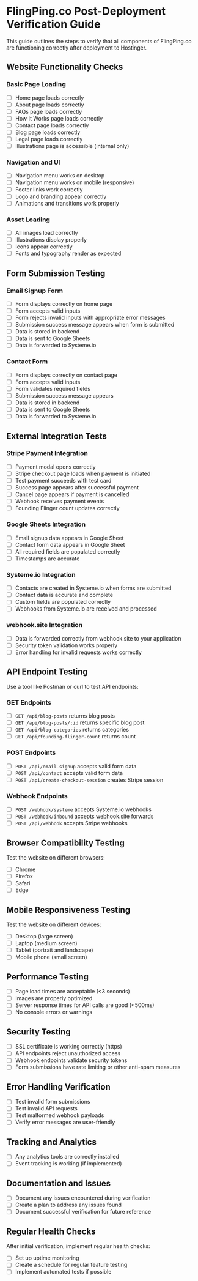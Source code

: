 # FlingPing.co Post-Deployment Verification Guide

This guide outlines the steps to verify that all components of FlingPing.co are functioning correctly after deployment to Hostinger.

## Website Functionality Checks

### Basic Page Loading
- [ ] Home page loads correctly
- [ ] About page loads correctly
- [ ] FAQs page loads correctly
- [ ] How It Works page loads correctly
- [ ] Contact page loads correctly
- [ ] Blog page loads correctly
- [ ] Legal page loads correctly
- [ ] Illustrations page is accessible (internal only)

### Navigation and UI
- [ ] Navigation menu works on desktop
- [ ] Navigation menu works on mobile (responsive)
- [ ] Footer links work correctly
- [ ] Logo and branding appear correctly
- [ ] Animations and transitions work properly

### Asset Loading
- [ ] All images load correctly
- [ ] Illustrations display properly
- [ ] Icons appear correctly
- [ ] Fonts and typography render as expected

## Form Submission Testing

### Email Signup Form
- [ ] Form displays correctly on home page
- [ ] Form accepts valid inputs
- [ ] Form rejects invalid inputs with appropriate error messages
- [ ] Submission success message appears when form is submitted
- [ ] Data is stored in backend
- [ ] Data is sent to Google Sheets
- [ ] Data is forwarded to Systeme.io

### Contact Form
- [ ] Form displays correctly on contact page
- [ ] Form accepts valid inputs
- [ ] Form validates required fields
- [ ] Submission success message appears
- [ ] Data is stored in backend
- [ ] Data is sent to Google Sheets
- [ ] Data is forwarded to Systeme.io

## External Integration Tests

### Stripe Payment Integration
- [ ] Payment modal opens correctly
- [ ] Stripe checkout page loads when payment is initiated
- [ ] Test payment succeeds with test card
- [ ] Success page appears after successful payment
- [ ] Cancel page appears if payment is cancelled
- [ ] Webhook receives payment events
- [ ] Founding Flinger count updates correctly

### Google Sheets Integration
- [ ] Email signup data appears in Google Sheet
- [ ] Contact form data appears in Google Sheet
- [ ] All required fields are populated correctly
- [ ] Timestamps are accurate

### Systeme.io Integration
- [ ] Contacts are created in Systeme.io when forms are submitted
- [ ] Contact data is accurate and complete
- [ ] Custom fields are populated correctly
- [ ] Webhooks from Systeme.io are received and processed

### webhook.site Integration
- [ ] Data is forwarded correctly from webhook.site to your application
- [ ] Security token validation works properly
- [ ] Error handling for invalid requests works correctly

## API Endpoint Testing

Use a tool like Postman or curl to test API endpoints:

### GET Endpoints
- [ ] `GET /api/blog-posts` returns blog posts
- [ ] `GET /api/blog-posts/:id` returns specific blog post
- [ ] `GET /api/blog-categories` returns categories
- [ ] `GET /api/founding-flinger-count` returns count

### POST Endpoints
- [ ] `POST /api/email-signup` accepts valid form data
- [ ] `POST /api/contact` accepts valid form data
- [ ] `POST /api/create-checkout-session` creates Stripe session

### Webhook Endpoints
- [ ] `POST /webhook/systeme` accepts Systeme.io webhooks
- [ ] `POST /webhook/inbound` accepts webhook.site forwards
- [ ] `POST /api/webhook` accepts Stripe webhooks

## Browser Compatibility Testing

Test the website on different browsers:
- [ ] Chrome
- [ ] Firefox
- [ ] Safari
- [ ] Edge

## Mobile Responsiveness Testing

Test the website on different devices:
- [ ] Desktop (large screen)
- [ ] Laptop (medium screen)
- [ ] Tablet (portrait and landscape)
- [ ] Mobile phone (small screen)

## Performance Testing

- [ ] Page load times are acceptable (<3 seconds)
- [ ] Images are properly optimized
- [ ] Server response times for API calls are good (<500ms)
- [ ] No console errors or warnings

## Security Testing

- [ ] SSL certificate is working correctly (https)
- [ ] API endpoints reject unauthorized access
- [ ] Webhook endpoints validate security tokens
- [ ] Form submissions have rate limiting or other anti-spam measures

## Error Handling Verification

- [ ] Test invalid form submissions
- [ ] Test invalid API requests
- [ ] Test malformed webhook payloads
- [ ] Verify error messages are user-friendly

## Tracking and Analytics

- [ ] Any analytics tools are correctly installed
- [ ] Event tracking is working (if implemented)

## Documentation and Issues

- [ ] Document any issues encountered during verification
- [ ] Create a plan to address any issues found
- [ ] Document successful verification for future reference

## Regular Health Checks

After initial verification, implement regular health checks:
- [ ] Set up uptime monitoring
- [ ] Create a schedule for regular feature testing
- [ ] Implement automated tests if possible